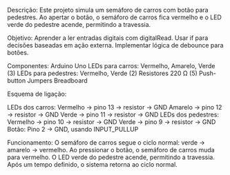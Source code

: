 Descrição:
Este projeto simula um semáforo de carros com botão para pedestres. Ao apertar o botão, o semáforo de carros fica vermelho e o LED verde do pedestre acende, permitindo a travessia.

Objetivo:
Aprender a ler entradas digitais com digitalRead.
Usar if para decisões baseadas em ação externa.
Implementar lógica de debounce para botões.

Componentes:
Arduino Uno
LEDs para carros: Vermelho, Amarelo, Verde (3)
LEDs para pedestres: Vermelho, Verde (2)
Resistores 220 Ω (5)
Push-button
Jumpers
Breadboard

Esquema de ligação:

LEDs dos carros:
Vermelho → pino 13 → resistor → GND
Amarelo → pino 12 → resistor → GND
Verde → pino 11 → resistor → GND
LEDs dos pedestres:
Vermelho → pino 10 → resistor → GND
Verde → pino 9 → resistor → GND
Botão:
Pino 2 → GND, usando INPUT_PULLUP

Funcionamento:
O semáforo de carros segue o ciclo normal: verde → amarelo → vermelho.
Ao pressionar o botão, o semáforo de carros muda para vermelho.
O LED verde do pedestre acende, permitindo a travessia.
Após um tempo definido, o sistema retorna ao ciclo normal.